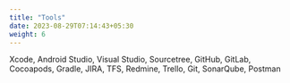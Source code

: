 ```yaml
---
title: "Tools"
date: 2023-08-29T07:14:43+05:30
weight: 6
---
```


Xcode, Android Studio, Visual Studio, Sourcetree, GitHub, GitLab, Cocoapods, Gradle, JIRA, TFS, Redmine, Trello, Git, SonarQube, Postman
